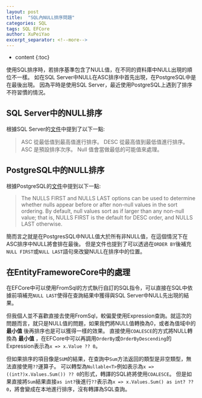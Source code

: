 ```yaml
---
layout: post
title:  "SQL內NULL排序問題"
categories: SQL
tags: SQL EFCore
author: XuPeiYao
excerpt_separator: <!--more-->
---
```


- content
{:toc}

使用SQL排序時，若排序基準包含了NULL值，在不同的資料庫中NULL出現的順位不一樣。
如在SQL Server中NULL在ASC排序中首先出現，在PostgreSQL中是在最後出現。
因為平時是使用SQL Server，最近使用PostgreSQL上遇到了排序不符習慣的情況。

<!--more-->

## SQL Server中的NULL排序

根據SQL Server的[文件](https://docs.microsoft.com/zh-tw/sql/t-sql/queries/select-order-by-clause-transact-sql?view=sql-server-2017)中提到了以下一點:

> ASC 從最低值到最高值進行排序。 DESC 從最高值到最低值進行排序。 ASC 是預設排序次序。 Null 值會當做最低的可能值來處理。

## PostgreSQL中的NULL排序

根據PostgreSQL的[文件](https://www.postgresql.org/docs/8.3/queries-order.html)中提到以下一點:

> The NULLS FIRST and NULLS LAST options can be used to determine whether nulls appear before or after non-null values in the sort ordering. By default, null values sort as if larger than any non-null value; that is, NULLS FIRST is the default for DESC order, and NULLS LAST otherwise.

簡而言之就是在PostgresSQL中NULL值大於所有非NULL值，在這個情況下在ASC排序中NULL將會排在最後。
但是文件也提到了可以透過在`ORDER BY`後補充`NULL FIRST`或`NULL LAST`語句來改變NULL在排序中的位置。

## 在EntityFrameworeCore中的處理

在EFCore中可以使用FromSql的方式執行自訂的SQL指令，可以直接在SQL中依據前項補充`NULL LAST`使得在查詢結果中獲得與SQL Server中NULL先出現的結果。

但我個人並不喜歡直接去使用FromSql，較偏愛使用Expression查詢。就這次的問題而言，就只是NULL值的問題，如果我們將NULL值轉換為0，或者為值域中的 **最小值** 後再排序也是可以獲得一樣的效果。
直接使用`COALESCE`的方式將NULL轉換為 **最小值** ，在EFCore中可以再調用`OrderBy`或`OrderByDescending`的Expression表示為`x => x.Value ?? 0`。

但如果排序的項目像是`SUM`的結果，在查詢中`Sum`方法返回的類型是非空類型，無法直接使用`??`運算子。
可以轉型為`Nullable<T>`例如表示為`x => ((int?)x.Values.Sum()) ?? 0`的形式，轉譯的SQL終將使用`COALESCE`。
但是如果直接將`Sum`結果直接`as int?`後進行`??`表示為`x => x.Values.Sum() as int? ?? 0`，將會變成在本地進行排序，沒有轉譯為SQL查詢。